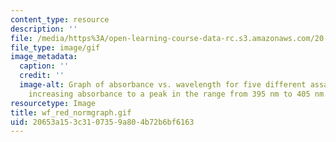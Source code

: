 ```yaml
---
content_type: resource
description: ''
file: /media/https%3A/open-learning-course-data-rc.s3.amazonaws.com/20-109-laboratory-fundamentals-in-biological-engineering-spring-2010/20653a153c3107359a804b72b6bf6163_wf_red_normgraph.gif
file_type: image/gif
image_metadata:
  caption: ''
  credit: ''
  image-alt: Graph of absorbance vs. wavelength for five different assays, showing
    increasing absorbance to a peak in the range from 395 nm to 405 nm.
resourcetype: Image
title: wf_red_normgraph.gif
uid: 20653a15-3c31-0735-9a80-4b72b6bf6163
---
```


